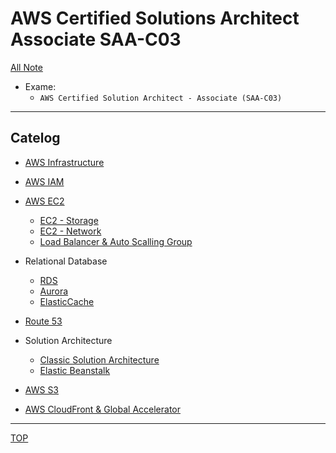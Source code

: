 # AWS Certified Solutions Architect Associate SAA-C03

[All Note](../../index.md)

- Exame:
  - `AWS Certified Solution Architect - Associate (SAA-C03)`

---

## Catelog

- [AWS Infrastructure](./infrastructure/infrastructure.md)
- [AWS IAM](./iam/iam.md)
- [AWS EC2](./ec2/ec2.md)

  - [EC2 - Storage](./ec2/ec2_storage.md)
  - [EC2 - Network](./ec2/ec2_network.md)
  - [Load Balancer & Auto Scalling Group](./ec2/availability_scalability.md)

- Relational Database

  - [RDS](./rds/rds.md)
  - [Aurora](./rds_aurora/aurora.md)
  - [ElasticCache](./elasticcache/elasticcache.md)

- [Route 53](./route53/route53.md)
- Solution Architecture

  - [Classic Solution Architecture](./solution_architecture/classic_solution_architecture.md)
  - [Elastic Beanstalk](./solution_architecture/beanstalk.md)

- [AWS S3](./s3/s3.md)

- [AWS CloudFront & Global Accelerator](./cloudfront/cloudfront.md)

---

[TOP](#aws-certified-solutions-architect-associate-saa-c03)
